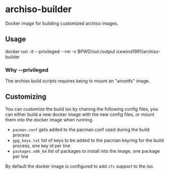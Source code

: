 # archiso-builder

Docker image for building customized archiso images.

## Usage

docker run -it --privileged --rm -v $PWD/out:/output icewind1991/archiso-builder

### Why --privileged

The archiso build scripts requires being to mount an "airootfs" image.

## Customizing

You can customize the build iso by chaning the following config files, you can either build a new docker image with the new config files, or mount them into the docker image when running.

 - `pacman.conf` gets added to the pacman.conf used during the build process
 - `gpg_keys.txt` list of keys to be added to the pacman keyring for the build process, one key id per line
 - `packages.x86_64` list of packages to install into the image, one package per line

By default the docker image is configured to add `zfs` support to the iso.
